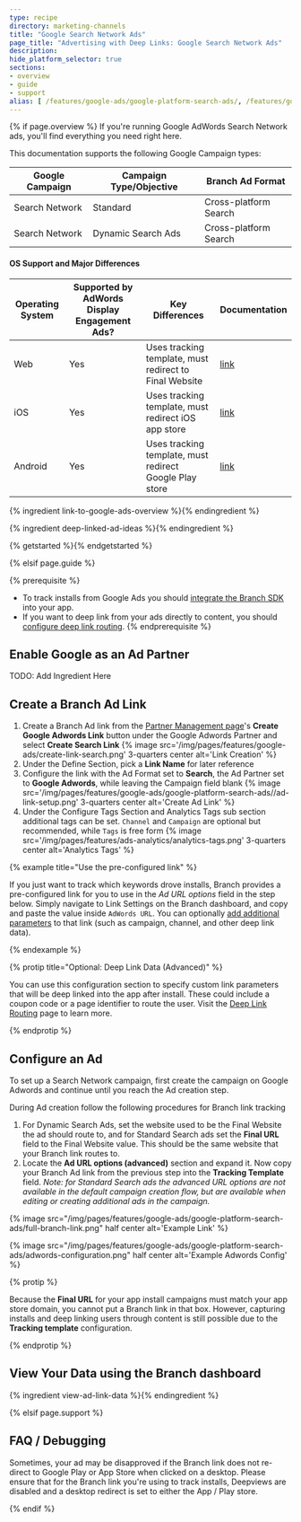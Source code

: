 ```yaml
---
type: recipe
directory: marketing-channels
title: "Google Search Network Ads"
page_title: "Advertising with Deep Links: Google Search Network Ads"
description:
hide_platform_selector: true
sections:
- overview
- guide
- support
alias: [ /features/google-ads/google-platform-search-ads/, /features/google-ads/google-platform-search-ads/overview/, /features/google-platform-search-ads/guide/, /features/google-ads/google-platform-search-ads/support/ ]
---
```


{% if page.overview %}
If you're running Google AdWords Search Network ads, you'll find everything you need right here.

This documentation supports the following Google Campaign types:

Google Campaign | Campaign Type/Objective | Branch Ad Format
--- | --- | ---
Search Network | Standard | Cross-platform Search
Search Network | Dynamic Search Ads | Cross-platform Search

#### OS Support and Major Differences

Operating System | Supported by AdWords Display Engagement Ads? | Key Differences | Documentation
--- | --- | --- | ---
Web | Yes | Uses tracking template, must redirect to Final Website | [link]({{base.url}}/marketing-channels/google-platform-search-ads/ios)
iOS | Yes | Uses tracking template, must redirect iOS app store | [link]({{base.url}}/marketing-channels/google-platform-search-ads/ios)
Android | Yes | Uses tracking template, must redirect Google Play store | [link]({{base.url}}/marketing-channels/google-platform-search-ads/android)

{% ingredient link-to-google-ads-overview %}{% endingredient %}

{% ingredient deep-linked-ad-ideas %}{% endingredient %}

{% getstarted %}{% endgetstarted %}

{% elsif page.guide %}

{% prerequisite %}
- To track installs from Google Ads you should [integrate the Branch SDK]({{base.url}}/getting-started/sdk-integration-guide) into your app.
- If you want to deep link from your ads directly to content, you should [configure deep link routing]({{base.url}}/getting-started/deep-link-routing).
{% endprerequisite %}

## Enable Google as an Ad Partner

TODO: Add Ingredient Here

## Create a Branch Ad Link

1. Create a Branch Ad link from the [Partner Management page](https://dashboard.branch.io/ads/partner-management)'s **Create Google Adwords Link** button under the Google Adwords Partner and select **Create Search Link**
{% image src='/img/pages/features/google-ads/create-link-search.png' 3-quarters center alt='Link Creation' %}
1. Under the Define Section, pick a **Link Name** for later reference
1. Configure the link with the Ad Format set to **Search**, the Ad Partner set to **Google Adwords**, while leaving the Campaign field blank
{% image src='/img/pages/features/google-ads/google-platform-search-ads//ad-link-setup.png' 3-quarters center alt='Create Ad Link' %}
1. Under the Configure Tags Section and Analytics Tags sub section additional tags can be set. `Channel` and `Campaign` are optional but recommended, while `Tags` is free form
{% image src='/img/pages/features/ads-analytics/analytics-tags.png' 3-quarters center alt='Analytics Tags' %}

{% example title="Use the pre-configured link" %}

If you just want to track which keywords drove installs, Branch provides a pre-configured link for you to use in the *Ad URL options* field in the step below. Simply navigate to Link Settings on the Branch dashboard, and copy and paste the value inside `AdWords URL`. You can optionally [add additional parameters]({{base.url}}/getting-started/configuring-links) to that link (such as campaign, channel, and other deep link data).

{% endexample %}

{% protip title="Optional: Deep Link Data (Advanced)" %}

You can use this configuration section to specify custom link parameters that will be deep linked into the app after install. These could include a coupon code or a page identifier to route the user. Visit the [Deep Link Routing]({{base.url}}/getting-started/deep-link-routing) page to learn more.

{% endprotip %}

## Configure an Ad

To set up a Search Network campaign, first create the campaign on Google Adwords and continue until you reach the Ad creation step.

During Ad creation follow the following procedures for Branch link tracking

1. For Dynamic Search Ads, set the website used to be the Final Website the ad should route to, and for Standard Search ads set the **Final URL** field to the Final Website value. This should be the same website that your Branch link routes to.
1. Locate the **Ad URL options (advanced)** section and expand it. Now copy your Branch Ad link from the previous step into the **Tracking Template** field. _Note: for Standard Search ads the advanced URL options are not available in the default campaign creation flow, but are available when editing or creating additional ads in the campaign._

{% image src="/img/pages/features/google-ads/google-platform-search-ads/full-branch-link.png" half center alt='Example Link' %}

{% image src="/img/pages/features/google-ads/google-platform-search-ads/adwords-configuration.png" half center alt='Example Adwords Config' %}

{% protip %}

Because the **Final URL** for your app install campaigns must match your app store domain, you cannot put a Branch link in that box. However, capturing installs and deep linking users through content is still possible due to the **Tracking template** configuration.

{% endprotip %}

## View Your Data using the Branch dashboard

{% ingredient view-ad-link-data %}{% endingredient %}

{% elsif page.support %}

## FAQ / Debugging

Sometimes, your ad may be disapproved if the Branch link does not re-direct to Google Play or App Store when clicked on a desktop. Please ensure that for the Branch link you're using to track installs, Deepviews are disabled and a desktop redirect is set to either the App / Play store.

{% endif %}

